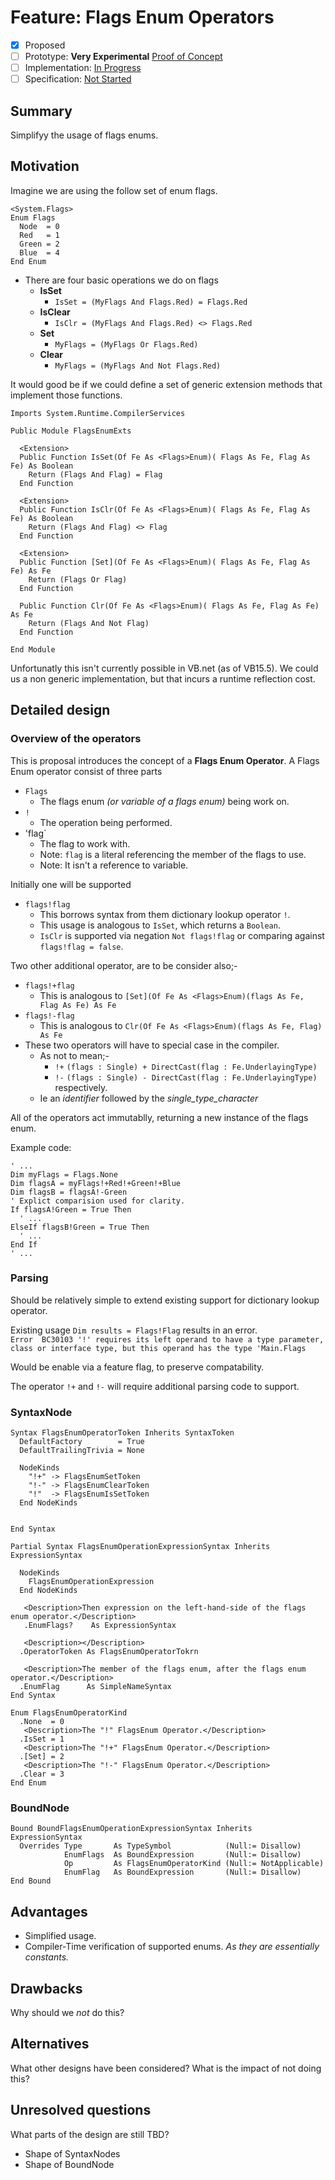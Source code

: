 # Feature: Flags Enum Operators

* [x] Proposed
* [ ] Prototype: **Very Experimental** [Proof of Concept](https://github.com/AdamSpeight2008/roslyn-AdamSpeight2008/tree/EnumFlagExpression)
* [ ] Implementation: [In Progress](https://github.com/dotnet/roslyn/BRANCH_NAME)
* [ ] Specification: [Not Started](pr/1)

## Summary
[summary]: #summary

Simplifyy the usage of flags enums.

## Motivation
[motivation]: #motivation

Imagine we are using the follow set of enum flags.
```vbnet
<System.Flags>
Enum Flags
  Node  = 0
  Red   = 1
  Green = 2
  Blue  = 4
End Enum
```
* There are four basic operations we do on flags
  * **IsSet**
    * `IsSet = (MyFlags And Flags.Red) = Flags.Red`
  * **IsClear**
    * `IsClr = (MyFlags And Flags.Red) <> Flags.Red` 
  * **Set**
    * `MyFlags = (MyFlags Or Flags.Red)` 
  * **Clear**
    * `MyFlags = (MyFlags And Not Flags.Red)`
  
It would good be if we could define a set of generic extension methods that implement those functions.

```vbnet
Imports System.Runtime.CompilerServices

Public Module FlagsEnumExts

  <Extension>
  Public Function IsSet(Of Fe As <Flags>Enum)( Flags As Fe, Flag As Fe) As Boolean
    Return (Flags And Flag) = Flag
  End Function

  <Extension>
  Public Function IsClr(Of Fe As <Flags>Enum)( Flags As Fe, Flag As Fe) As Boolean
    Return (Flags And Flag) <> Flag
  End Function

  <Extension>
  Public Function [Set](Of Fe As <Flags>Enum)( Flags As Fe, Flag As Fe) As Fe
    Return (Flags Or Flag)
  End Function

  Public Function Clr(Of Fe As <Flags>Enum)( Flags As Fe, Flag As Fe) As Fe
    Return (Flags And Not Flag)
  End Function

End Module
```

Unfortunatly this isn't currently possible in VB.net (as of VB15.5).
We could us a non generic implementation, but that incurs a runtime reflection cost.


## Detailed design
[design]: #detailed-design

### Overview of the operators

This is proposal introduces the concept of a **Flags Enum Operator**.
A Flags Enum operator consist of three parts
  * `Flags`
    * The flags enum *(or variable of a flags enum)* being work on.
  * `!`
    * The operation being performed.
  * 'flag`
    * The flag to work with.
    * Note: `flag` is a literal referencing the member of the flags to use.
    * Note: It isn't a reference to variable.

Initially one will be supported
  * `flags!flag` 
    * This borrows syntax from them dictionary lookup operator `!`.
    * This usage is analogous to `IsSet`, which returns a `Boolean`. 
    * `IsClr` is supported via negation `Not flags!flag` or comparing against `flags!flag = false`.

Two other additional operator, are to be consider also;-
  * `flags!+flag`
    * This is analogous to `[Set](Of Fe As <Flags>Enum)(flags As Fe, Flag As Fe) As Fe`
  * `flags!-flag`
    * This is analogous to `Clr(Of Fe As <Flags>Enum)(flags As Fe, Flag) As Fe`
  * These two operators will have to special case in the compiler.
    * As not to mean;-
        * `!+`  `(flags : Single) + DirectCast(flag : Fe.UnderlayingType)`
        * `!-`  `(flags : Single) - DirectCast(flag : Fe.UnderlayingType)`    
    respectively.
	* Ie an *identifier* followed by the *single_type_character* 

All of the operators act immutablly, returning a new instance of the flags enum.


Example code:

```VB.NET
' ...
Dim myFlags = Flags.None
Dim flagsA = myFlags!+Red!+Green!+Blue
Dim flagsB = flagsA!-Green
' Explict comparision used for clarity.
If flagsA!Green = True Then
  ' ...
ElseIf flagsB!Green = True Then
  ' ...
End If
' ...
```

### Parsing

Should be relatively simple to extend existing support for dictionary lookup operator.

Existing usage `Dim results = Flags!Flag` results in an error.    
`Error	BC30103	'!' requires its left operand to have a type parameter, class or interface type, but this operand has the type 'Main.Flags`

Would be enable via a feature flag, to preserve compatability.

The operator `!+` and `!-` will require additional parsing code to support.

### SyntaxNode
```
Syntax FlagsEnumOperatorToken Inherits SyntaxToken
  DefaultFactory        = True
  DefaultTrailingTrivia = None

  NodeKinds
    "!+" -> FlagsEnumSetToken
    "!-" -> FlagsEnumClearToken
    "!"  -> FlagsEnumIsSetToken
  End NodeKinds


End Syntax

Partial Syntax FlagsEnumOperationExpressionSyntax Inherits ExpressionSyntax

  NodeKinds
    FlagsEnumOperationExpression
  End NodeKinds

   <Description>Then expression on the left-hand-side of the flags enum operator.</Description>
   .EnumFlags?    As ExpressionSyntax 
  
   <Description></Description>
  .OperatorToken As FlagsEnumOperatorTokrn

   <Description>The member of the flags enum, after the flags enum operator.</Description>
  .EnumFlag      As SimpleNameSyntax 
End Syntax

Enum FlagsEnumOperatorKind
  .None  = 0
   <Description>The "!" FlagsEnum Operator.</Description>
  .IsSet = 1
   <Description>The "!+" FlagsEnum Operator.</Description>
  .[Set] = 2
   <Description>The "!-" FlagsEnum Operator.</Description>
  .Clear = 3
End Enum
```

### BoundNode

```
Bound BoundFlagsEnumOperationExpressionSyntax Inherits ExpressionSyntax
  Overrides Type       As TypeSymbol            (Null:= Disallow)
            EnumFlags  As BoundExpression       (Null:= Disallow)
            Op         As FlagsEnumOperatorKind (Null:= NotApplicable)
            EnumFlag   As BoundExpression       (Null:= Disallow)
End Bound
```

## Advantages

  * Simplified usage.
  * Compiler-Time verification of supported enums. *As they are essentially constants.*

## Drawbacks
[drawbacks]: #drawbacks

Why should we *not* do this?

## Alternatives
[alternatives]: #alternatives

What other designs have been considered? What is the impact of not doing this?

## Unresolved questions
[unresolved]: #unresolved-questions

What parts of the design are still TBD?
  * Shape of SyntaxNodes
  * Shape of BoundNode